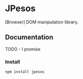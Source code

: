 # JPesos
[Browser] DOM manipulation library.

## Documentation
TODO - I promise

### Install
```
npm install jpesos
```

